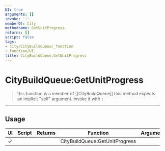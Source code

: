 ```yaml
---
UI: true
arguments: []
invoke: ':'
memberOf: City
methodname: GetUnitProgress
returns: []
script: false
tags:
- City/CityBuildQueue/_function
- function/UI
title: CityBuildQueue.GetUnitProgress
---
```

# CityBuildQueue:GetUnitProgress
> this function is a member of [[CityBuildQueue]]
> this method expects an implicit "self" argument. invoke it with `:`
-----
## Usage
|  UI | Script | Returns | Function | Arguments |
|:---:|:------:|-------:|:--------:|:---------|
|✓| ||CityBuildQueue:GetUnitProgress||
